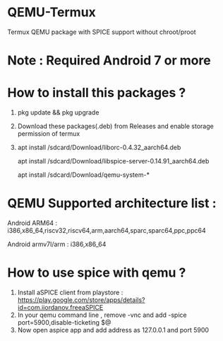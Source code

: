 # QEMU-Termux 
Termux QEMU package with SPICE support without chroot/proot

# Note : Required Android 7 or more

# How to install this packages ?

1) pkg update && pkg upgrade
2) Download these packages(.deb) from Releases and enable storage permission of termux
3) apt install /sdcard/Download/liborc-0.4.32_aarch64.deb
   
   apt install /sdcard/Download/libspice-server-0.14.91_aarch64.deb
   
   apt install /sdcard/Download/qemu-system-*

# QEMU Supported architecture list :
  Android ARM64 : i386,x86_64,riscv32,riscv64,arm,aarch64,sparc,sparc64,ppc,ppc64
  
  Android armv7l/arm : i386,x86_64

# How to use spice with qemu ?
 1) Install aSPICE client from playstore :
  https://play.google.com/store/apps/details?id=com.iiordanov.freeaSPICE
 2) In your qemu command line , remove -vnc and add 
   -spice port=5900,disable-ticketing $@
 3) Now open aspice app and add address as 127.0.0.1 and port 5900
